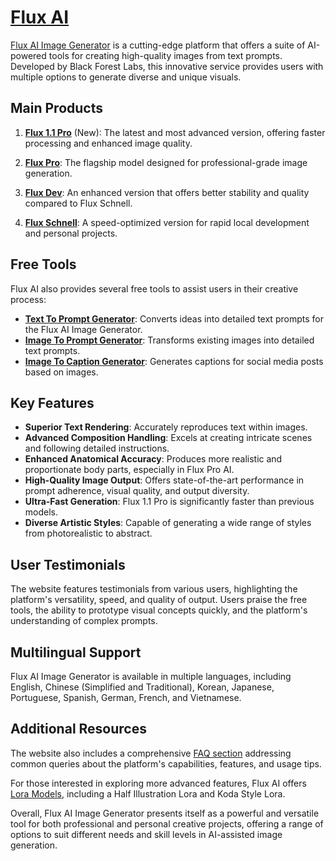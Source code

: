 # [Flux AI](https://fluxaiimagegenerator.com/)

[Flux AI Image Generator](https://fluxaiimagegenerator.com/) is a cutting-edge platform that offers a suite of AI-powered tools for creating high-quality images from text prompts. Developed by Black Forest Labs, this innovative service provides users with multiple options to generate diverse and unique visuals.

## Main Products

1. **[Flux 1.1 Pro](https://fluxaiimagegenerator.com/flux11-pro)** (New): The latest and most advanced version, offering faster processing and enhanced image quality.

2. **[Flux Pro](https://fluxaiimagegenerator.com/flux-pro)**: The flagship model designed for professional-grade image generation.

3. **[Flux Dev](https://fluxaiimagegenerator.com/flux-dev)**: An enhanced version that offers better stability and quality compared to Flux Schnell.

4. **[Flux Schnell](https://fluxaiimagegenerator.com/flux-schnell)**: A speed-optimized version for rapid local development and personal projects.

## Free Tools

Flux AI also provides several free tools to assist users in their creative process:

- **[Text To Prompt Generator](https://fluxaiimagegenerator.com/flux-prompt-generator)**: Converts ideas into detailed text prompts for the Flux AI Image Generator.
- **[Image To Prompt Generator](https://fluxaiimagegenerator.com/image-to-prompt)**: Transforms existing images into detailed text prompts.
- **[Image To Caption Generator](https://fluxaiimagegenerator.com/image-to-caption)**: Generates captions for social media posts based on images.

## Key Features

- **Superior Text Rendering**: Accurately reproduces text within images.
- **Advanced Composition Handling**: Excels at creating intricate scenes and following detailed instructions.
- **Enhanced Anatomical Accuracy**: Produces more realistic and proportionate body parts, especially in Flux Pro AI.
- **High-Quality Image Output**: Offers state-of-the-art performance in prompt adherence, visual quality, and output diversity.
- **Ultra-Fast Generation**: Flux 1.1 Pro is significantly faster than previous models.
- **Diverse Artistic Styles**: Capable of generating a wide range of styles from photorealistic to abstract.

## User Testimonials

The website features testimonials from various users, highlighting the platform's versatility, speed, and quality of output. Users praise the free tools, the ability to prototype visual concepts quickly, and the platform's understanding of complex prompts.

## Multilingual Support

Flux AI Image Generator is available in multiple languages, including English, Chinese (Simplified and Traditional), Korean, Japanese, Portuguese, Spanish, German, French, and Vietnamese.

## Additional Resources

The website also includes a comprehensive [FAQ section](https://fluxaiimagegenerator.com/#faq) addressing common queries about the platform's capabilities, features, and usage tips.

For those interested in exploring more advanced features, Flux AI offers [Lora Models](https://fluxaiimagegenerator.com/lora-models/), including a Half Illustration Lora and Koda Style Lora.

Overall, Flux AI Image Generator presents itself as a powerful and versatile tool for both professional and personal creative projects, offering a range of options to suit different needs and skill levels in AI-assisted image generation.
